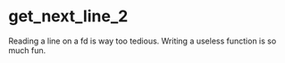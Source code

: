 # get_next_line_2
Reading a line on a fd is way too tedious. Writing a useless function is so much fun.
